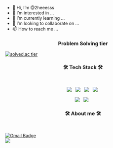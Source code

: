 
- 👋 Hi, I’m @2heeesss
- 👀 I’m interested in ...
- 🌱 I’m currently learning ...
- 💞️ I’m looking to collaborate on ...
- 📫 How to reach me ...



<h3 align = center><b>Problem Solving tier</b> </br> </h3>

[![solved.ac tier](http://mazassumnida.wtf/api/generate_badge?boj=hohooodo)](https://solved.ac/hohooodo)


<h3 align="center"><b>🛠 Tech Stack 🛠</b></h3> </br>

<p align="center">
<img src="https://img.shields.io/badge/HTML5-E34F26?style=flat-square&logo=HTML5&logoColor=white"/></a> &nbsp
<img src="https://img.shields.io/badge/CSS3-1572B6?style=flat-square&logo=CSS3&logoColor=white"/></a> &nbsp
<img src="https://img.shields.io/badge/JavaScript-F7DF1E?style=flat-square&logo=JavaScript&logoColor=white"/></a> &nbsp
<img src="https://img.shields.io/badge/Python-3766AB?style=flat-square&logo=Python&logoColor=white"/></a>&nbsp 
</p>

<p align="center">
  <img src="https://img.shields.io/badge/React-5ed4f3?style=flat-square&logo=react&logoColor=white"/></a> &nbsp
  <img src="https://img.shields.io/badge/Flask-0c7560?style=flat-square&logo=flask&logoColor=white"/></a> &nbsp
</p>


<h3 align="center"><b>🛠 About me 🛠</b></h3> </br>


<p align="center">
  
  
[![Gmail Badge](https://img.shields.io/badge/Gmail-d14836?style=flat-square&logo=Gmail&logoColor=white&link=mailto:hohooodo@gmail.com)](mailto:hohooodo@gmail.com)   
  <a href="https://velog.io/@hohooodo" target="_blank"><img src="https://img.shields.io/badge/Velog-20c997?style=flat-square&logo=Vimeo&logoColor=white"/></a>
  
  
</p>
